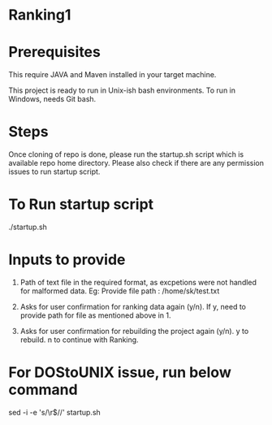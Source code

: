 # Ranking1
# Prerequisites
This require JAVA and Maven installed in your target machine.

This project is ready to run in Unix-ish bash environments. 
To run in Windows, needs Git bash.

# Steps
Once cloning of repo is done, please run the startup.sh script which is available repo home directory.
Please also check if there are any permission issues to run startup script.

# To Run startup script
./startup.sh

# Inputs to provide
1. Path of text file in the required format, as excpetions were not handled for malformed data.
Eg: Provide file path : /home/sk/test.txt

2. Asks for user confirmation for ranking data again (y/n). If y, need to provide path for file as mentioned above in 1.

3. Asks for user confirmation for rebuilding the project again (y/n). y to rebuild. n to continue with Ranking.

# For DOStoUNIX issue, run below command
sed -i -e 's/\r$//' startup.sh
